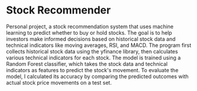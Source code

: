 # Stock Recommender
Personal project, a stock recommendation system that uses machine learning to predict whether to buy or hold stocks. The goal is to help investors make informed decisions based on historical stock data and technical indicators like moving averages, RSI, and MACD. The program first collects historical stock data using the yfinance library, then calculates various technical indicators for each stock. The model is trained using a Random Forest classifier, which takes the stock data and technical indicators as features to predict the stock's movement. To evaluate the model, I calculated its accuracy by comparing the predicted outcomes with actual stock price movements on a test set. 
